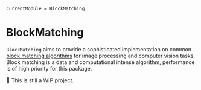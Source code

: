 ```@meta
CurrentModule = BlockMatching
```

# BlockMatching

`BlockMatching` aims to provide a sophisticated implementation on common [block matching
algorithms](https://en.wikipedia.org/wiki/Block-matching_algorithm) for image processing and
computer vision tasks. Block matching is a data and computational intense algorithm, performance is
of high priority for this package.

🚧 This is still a WIP project.
